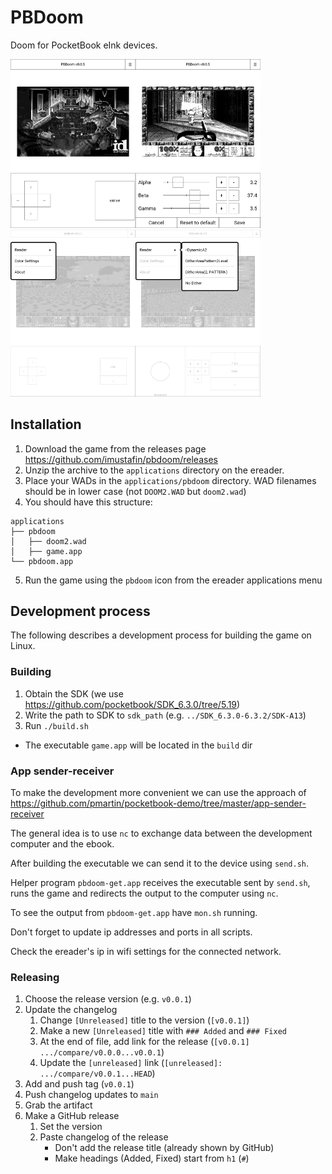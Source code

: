 # PBDoom
Doom for PocketBook eInk devices.

<img src="docs/a.png" width=200 /><img src="docs/b.png" width=200 /><img src="docs/c.png" width=200 /><img src="docs/d.png" width=200 />

## Installation
1. Download the game from the releases page https://github.com/imustafin/pbdoom/releases
2. Unzip the archive to the `applications` directory on the ereader.
3. Place your WADs in the `applications/pbdoom` directory. WAD filenames should
   be in lower case (not `DOOM2.WAD` but `doom2.wad`)
4. You should have this structure:
  ```
  applications
  ├── pbdoom
  │   ├── doom2.wad
  │   ├── game.app
  └── pbdoom.app
  ```
5. Run the game using the `pbdoom` icon from the ereader applications menu

## Development process
The following describes a development process for building the game on Linux.

### Building
1. Obtain the SDK (we use https://github.com/pocketbook/SDK_6.3.0/tree/5.19)
2. Write the path to SDK to `sdk_path` (e.g. `../SDK_6.3.0-6.3.2/SDK-A13`)
3. Run `./build.sh`
  * The executable `game.app` will be located in the `build` dir

### App sender-receiver
To make the development more convenient we can use the approach of
https://github.com/pmartin/pocketbook-demo/tree/master/app-sender-receiver

The general idea is to use `nc` to exchange data between the development computer
and the ebook.

After building the executable we can send it to the device using `send.sh`.

Helper program `pbdoom-get.app` receives the executable sent by `send.sh`,
runs the game and redirects the output to the computer using `nc`.

To see the output from `pbdoom-get.app` have `mon.sh` running.

Don't forget to update ip addresses and ports in all scripts.

Check the ereader's ip in wifi settings for the connected network.

### Releasing
1. Choose the release version (e.g. `v0.0.1`)
2. Update the changelog
    1. Change `[Unreleased]` title to the version (`[v0.0.1]`)
    2. Make a new `[Unreleased]` title with `### Added` and `### Fixed`
    3. At the end of file, add link for the release (`[v0.0.1] .../compare/v0.0.0...v0.0.1`)
    4. Update the `[unreleased]` link (`[unreleased]: .../compare/v0.0.1...HEAD`)
3. Add and push tag (`v0.0.1`)
3. Push changelog updates to `main`
4. Grab the artifact
5. Make a GitHub release
    1. Set the version
    2. Paste changelog of the release
        * Don't add the release title (already shown by GitHub)
        * Make headings (Added, Fixed) start from `h1` (`#`)
